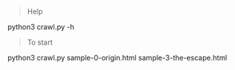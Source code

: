 >Help

python3 crawl.py -h 

>To start

python3 crawl.py sample-0-origin.html sample-3-the-escape.html 